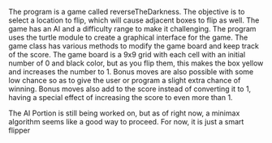 The program is a game called reverseTheDarkness. The objective is to select a location to flip, which will cause adjacent boxes to flip as well. The game has an AI and a difficulty range to make it challenging. The program uses the turtle module to create a graphical interface for the game. The game class has various methods to modify the game board and keep track of the score. The game board is a 9x9 grid with each cell with an initial number of 0 and black color, but as you flip them, this makes the box yellow and increases the number to 1. Bonus moves are also possible with some low chance so as to give the user or program a slight extra chance of winning. Bonus moves also add to the score instead of converting it to 1, having a special effect of increasing the score to even more than 1.

The AI Portion is still being worked on, but as of right now, a minimax algorithm seems like a good way to proceed. For now, it is just a smart flipper
